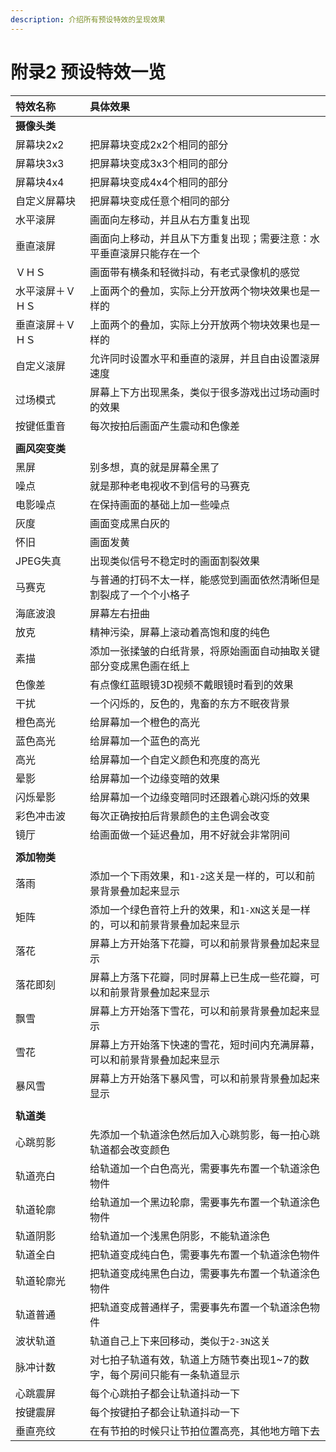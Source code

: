 ```yaml
---
description: 介绍所有预设特效的呈现效果
---
```


# 附录2 预设特效一览

| 特效名称 | 具体效果 |
| :--- | :--- |
| **摄像头类** |   |
| 屏幕块2x2 | 把屏幕块变成2x2个相同的部分 |
| 屏幕块3x3 | 把屏幕块变成3x3个相同的部分 |
| 屏幕块4x4 | 把屏幕块变成4x4个相同的部分 |
| 自定义屏幕块 | 把屏幕块变成任意个相同的部分 |
| 水平滚屏 | 画面向左移动，并且从右方重复出现 |
| 垂直滚屏 | 画面向上移动，并且从下方重复出现；需要注意：水平垂直滚屏只能存在一个 |
| ＶＨＳ | 画面带有横条和轻微抖动，有老式录像机的感觉 |
| 水平滚屏＋ＶＨＳ　 | 上面两个的叠加，实际上分开放两个物块效果也是一样的 |
| 垂直滚屏＋ＶＨＳ | 上面两个的叠加，实际上分开放两个物块效果也是一样的 |
| 自定义滚屏 | 允许同时设置水平和垂直的滚屏，并且自由设置滚屏速度 |
| 过场模式 | 屏幕上下方出现黑条，类似于很多游戏出过场动画时的效果 |
| 按键低重音 | 每次按拍后画面产生震动和色像差 |
|   |   |
| **画风突变类** |   |
| 黑屏 | 别多想，真的就是屏幕全黑了 |
| 噪点 | 就是那种老电视收不到信号的马赛克 |
| 电影噪点 | 在保持画面的基础上加一些噪点 |
| 灰度 | 画面变成黑白灰的 |
| 怀旧 | 画面发黄 |
| JPEG失真 | 出现类似信号不稳定时的画面割裂效果 |
| 马赛克 | 与普通的打码不太一样，能感觉到画面依然清晰但是割裂成了一个个小格子 |
| 海底波浪 | 屏幕左右扭曲 |
| 放克 | 精神污染，屏幕上滚动着高饱和度的纯色 |
| 素描 | 添加一张揉皱的白纸背景，将原始画面自动抽取关键部分变成黑色画在纸上 |
| 色像差 | 有点像红蓝眼镜3D视频不戴眼镜时看到的效果 |
| 干扰 | 一个闪烁的，反色的，鬼畜的东方不眠夜背景 |
| 橙色高光 | 给屏幕加一个橙色的高光 |
| 蓝色高光 | 给屏幕加一个蓝色的高光 |
| 高光 | 给屏幕加一个自定义颜色和亮度的高光 |
| 晕影 | 给屏幕加一个边缘变暗的效果 |
| 闪烁晕影 | 给屏幕加一个边缘变暗同时还跟着心跳闪烁的效果 |
| 彩色冲击波 | 每次正确按拍后背景颜色的主色调会改变 |
| 镜厅 | 给画面做一个延迟叠加，用不好就会非常阴间 |
|   |   |
| **添加物类** | 　 |
| 落雨 | 添加一个下雨效果，和`1-2`这关是一样的，可以和前景背景叠加起来显示 |
| 矩阵 | 添加一个绿色音符上升的效果，和`1-XN`这关是一样的，可以和前景背景叠加起来显示 |
| 落花 | 屏幕上方开始落下花瓣，可以和前景背景叠加起来显示 |
| 落花即刻 | 屏幕上方落下花瓣，同时屏幕上已生成一些花瓣，可以和前景背景叠加起来显示 |
| 飘雪 | 屏幕上方开始落下雪花，可以和前景背景叠加起来显示 |
| 雪花 | 屏幕上方开始落下快速的雪花，短时间内充满屏幕，可以和前景背景叠加起来显示 |
| 暴风雪 | 屏幕上方开始落下暴风雪，可以和前景背景叠加起来显示 |
|   |   |
| **轨道类** |   |
| 心跳剪影 | 先添加一个轨道涂色然后加入心跳剪影，每一拍心跳轨道都会改变颜色 |
| 轨道亮白 | 给轨道加一个白色高光，需要事先布置一个轨道涂色物件 |
| 轨道轮廓 | 给轨道加一个黑边轮廓，需要事先布置一个轨道涂色物件 |
| 轨道阴影 | 给轨道加一个浅黑色阴影，不能轨道涂色 |
| 轨道全白 | 把轨道变成纯白色，需要事先布置一个轨道涂色物件 |
| 轨道轮廓光 | 把轨道变成纯黑色白边，需要事先布置一个轨道涂色物件 |
| 轨道普通 | 把轨道变成普通样子，需要事先布置一个轨道涂色物件 |
| 波状轨道 | 轨道自己上下来回移动，类似于`2-3N`这关 |
| 脉冲计数 | 对七拍子轨道有效，轨道上方随节奏出现1~7的数字，每个房间只能有一条轨道显示 |
| 心跳震屏 | 每个心跳拍子都会让轨道抖动一下 |
| 按键震屏 | 每个按键拍子都会让轨道抖动一下 |
| 垂直亮纹 | 在有节拍的时候只让节拍位置高亮，其他地方暗下去 |

